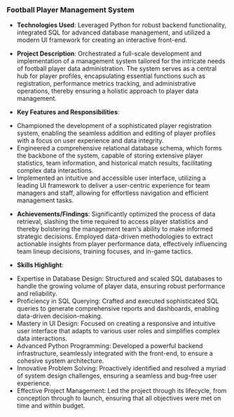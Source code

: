 ### Football Player Management System 
* **Technologies Used**: Leveraged Python for robust backend functionality, integrated SQL for advanced database management, and utilized a modern UI framework for creating an interactive front-end.

* **Project Description**: Orchestrated a full-scale development and implementation of a management system tailored for the intricate needs of football player data administration. The system serves as a central hub for player profiles, encapsulating essential functions such as registration, performance metrics tracking, and administrative operations, thereby ensuring a holistic approach to player data management.

* **Key Features and Responsibilities**:
 - Championed the development of a sophisticated player registration system, enabling the seamless addition and editing of player profiles with a focus on user experience and data integrity.
 - Engineered a comprehensive relational database schema, which forms the backbone of the system, capable of storing extensive player statistics, team information, and historical match results, facilitating complex data interactions.
 - Implemented an intuitive and accessible user interface, utilizing a leading UI framework to deliver a user-centric experience for team managers and staff, allowing for effortless navigation and efficient management tasks.

* **Achievements/Findings**:
Significantly optimized the process of data retrieval, slashing the time required to access player statistics and thereby bolstering the management team's ability to make informed strategic decisions.
Employed data-driven methodologies to extract actionable insights from player performance data, effectively influencing team lineup decisions, training focuses, and in-game tactics.

* **Skills Highlight**:
 - Expertise in Database Design: Structured and scaled SQL databases to handle the growing volume of player data, ensuring robust performance and reliability.
 - Proficiency in SQL Querying: Crafted and executed sophisticated SQL queries to generate comprehensive reports and dashboards, enabling data-driven decision-making.
 - Mastery in UI Design: Focused on creating a responsive and intuitive user interface that adapts to various user roles and simplifies complex data interactions.
 - Advanced Python Programming: Developed a powerful backend infrastructure, seamlessly integrated with the front-end, to ensure a cohesive system architecture.
 - Innovative Problem Solving: Proactively identified and resolved a myriad of system design challenges, ensuring a seamless and bug-free user experience.
 - Effective Project Management: Led the project through its lifecycle, from conception through to launch, ensuring that all objectives were met on time and within budget.
